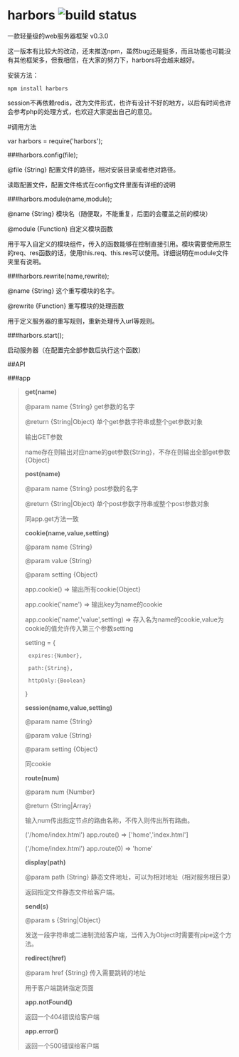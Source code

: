 harbors ![build status](https://secure.travis-ci.org/coreyti/showdown.png)
=======

一款轻量级的web服务器框架 v0.3.0

这一版本有比较大的改动，还未推送npm，虽然bug还是挺多，而且功能也可能没有其他框架多，但我相信，在大家的努力下，harbors将会越来越好。


安装方法：

    npm install harbors

session不再依赖redis，改为文件形式，也许有设计不好的地方，以后有时间也许会参考php的处理方式，也欢迎大家提出自己的意见。

#调用方法

  var harbors = require('harbors');

###harbors.config(file);

  @file {String} 配置文件的路径，相对安装目录或者绝对路径。

  读取配置文件，配置文件格式在config文件里面有详细的说明

###harbors.module(name,module);

  @name {String} 模块名（随便取，不能重复，后面的会覆盖之前的模块）

  @module {Function} 自定义模块函数

  用于写入自定义的模块组件，传入的函数能够在控制直接引用。模块需要使用原生的req、res函数的话，使用this.req、this.res可以使用。详细说明在module文件夹里有说明。

###harbors.rewrite(name,rewrite);

  @name {String} 这个重写模块的名字。
  
  @rewrite {Function} 重写模块的处理函数
  
  用于定义服务器的重写规则，重新处理传入url等规则。

###harbors.start();

  启动服务器（在配置完全部参数后执行这个函数）



##API

###app

  >**get(name)**
  >
  >  @param name {String} get参数的名字
  >
  >  @return {String|Object} 单个get参数字符串或整个get参数对象
  >
  >  输出GET参数
  >
  >  name存在则输出对应name的get参数{String}，不存在则输出全部get参数{Object}
  >
  >**post(name)**
  >
  >  @param name {String} post参数的名字
  >
  >  @return {String|Object} 单个post参数字符串或整个post参数对象
  >
  >  同app.get方法一致
  >
  >**cookie(name,value,setting)**
  >
  >  @param name {String}
  >
  >  @param value {String}
  >
  >  @param setting {Object}
  >
  >  app.cookie() => 输出所有cookie{Object}
  >
  >  app.cookie('name') => 输出key为name的cookie
  >
  >  app.cookie('name','value',setting) => 存入名为name的cookie,value为cookie的值允许传入第三个参数setting
  >
  >  setting = {
  >
  >      expires:{Number},
  >
  >      path:{String},
  >
  >      httpOnly:{Boolean}
  >
  >  }
  >
  >**session(name,value,setting)**
  >
  >  @param name {String}
  >
  >  @param value {String}
  >
  >  @param setting {Object}
  >
  >  同cookie
  >
  >**route(num)**
  >
  >  @param num {Number}
  >
  >  @return {String|Array}
  >
  >  输入num传出指定节点的路由名称，不传入则传出所有路由。
  >
  >  ('/home/index.html') app.route() => ['home','index.html']
  >
  >  ('/home/index.html') app.route(0) => 'home'
  >
  >**display(path)**
  >
  >  @param path {String} 静态文件地址，可以为相对地址（相对服务根目录）
  >
  >  返回指定文件静态文件给客户端。
  >
  >**send(s)**
  >
  >  @param s {String|Object}
  >
  >  发送一段字符串或二进制流给客户端，当传入为Object时需要有pipe这个方法。
  >
  >**redirect(href)**
  >
  >  @param href {String} 传入需要跳转的地址
  >
  >  用于客户端跳转指定页面
  >
  >**app.notFound()**
  >
  >  返回一个404错误给客户端
  >
  >**app.error()**
  >
  >  返回一个500错误给客户端
